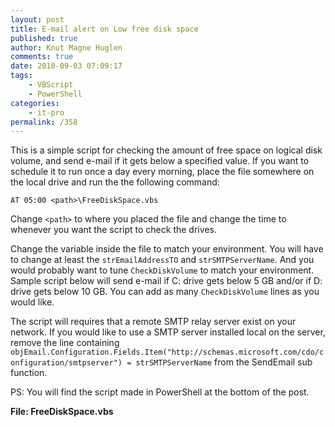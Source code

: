 ```yaml
---
layout: post
title: E-mail alert on Low free disk space
published: true
author: Knut Magne Huglen
comments: true
date: 2010-09-03 07:09:17
tags:
    - VBScript
    - PowerShell
categories:
    - it-pro
permalink: /358
---
```

This is a simple script for checking the amount of free space on logical disk volume, and send e-mail if it gets below a specified value. If you want to schedule it to run once a day every morning, place the file somewhere on the local drive and run the the following command:

`AT 05:00 <path>\FreeDiskSpace.vbs`

Change `<path>` to where you placed the file and change the time to whenever you want the script to check the drives.

Change the variable inside the file to match your environment. You will have to change at least the `strEmailAddressTO` and `strSMTPServerName`. And you would probably want to tune `CheckDiskVolume` to match your environment. Sample script below will send e-mail if C: drive gets below 5 GB and/or if D: drive gets below 10 GB. You can add as many `CheckDiskVolume` lines as you would like.

The script will requires that a remote SMTP relay server exist on your network. If you would like to use a SMTP server installed local on the server, remove the line containing `objEmail.Configuration.Fields.Item("http://schemas.microsoft.com/cdo/configuration/smtpserver") = strSMTPServerName` from the SendEmail sub function.

PS: You will find the script made in PowerShell at the bottom of the post.

**File: FreeDiskSpace.vbs**

<script src="https://gist.github.com/kmhuglen/226f8df51c3c8dd832b3904c1c3408ad.js"></script>